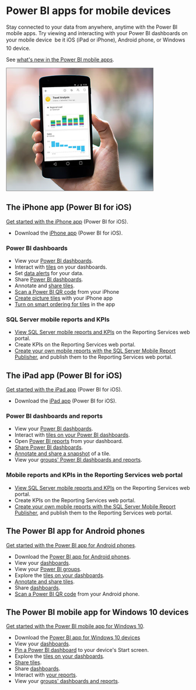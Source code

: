 <properties
   pageTitle="Power BI apps for mobile devices"
   description="Power BI apps for mobile devices"
   services="powerbi"
   documentationCenter=""
   authors="maggiesMSFT"
   manager="mblythe"
   editor=""
   tags=""/>

<tags
   ms.service="powerbi"
   ms.devlang="NA"
   ms.topic="article"
   ms.tgt_pltfrm="NA"
   ms.workload="powerbi"
   ms.date="01/27/2016"
   ms.author="maggies"/>

# Power BI apps for mobile devices  

Stay connected to your data from anywhere, anytime with the Power BI mobile apps. Try viewing and interacting with your Power BI dashboards on your mobile device &#151; be it iOS (iPad or iPhone), Android phone, or Windows 10 device.

See [what's new in the Power BI mobile apps](powerbi-mobile-whats-new-in-the-mobile-apps.md).

![](media/powerbi-powerbi-apps-for-mobile-devices/pbi_phone_photo_crop2.png)


## The iPhone app (Power BI for iOS)
[Get started with the iPhone app](powerbi-mobile-iphone-app-get-started.md) (Power BI for iOS).

-   Download the [iPhone app](http://go.microsoft.com/fwlink/?LinkId=522062) (Power BI for iOS).

### Power BI dashboards

-   View your [Power BI dashboards](powerbi-mobile-dashboards-in-the-iphone-app.md).
-   Interact with [tiles](powerbi-mobile-tiles-in-the-iphone-app.md) on your dashboards.
-   Set [data alerts](powerbi-mobile-set-data-alerts-in-the-iphone-app.md) for your data.
-   Share [Power BI dashboards](powerbi-mobile-share-a-dashboard-from-the-iphone-app.md).
-   Annotate and [share tiles](powerbi-mobile-annotate-and-share-a-tile-from-the-iphone-app.md).
-   [Scan a Power BI QR code](powerbi-mobile-qr-code-for-tile.md) from your iPhone
-   [Create picture tiles](powerbi-mobile-picture-tiles-in-the-iphone-app.md) with your iPhone app
-   [Turn on smart ordering for tiles](powerbi-mobile-dashboard-smart-order-in-the-iphone-app.md) in the app

### SQL Server mobile reports and KPIs

- [View SQL Server mobile reports and KPIs](powerbi-mobile-iphone-kpis-mobile-reports.md) on the Reporting Services web portal.
- Create KPIs on the Reporting Services web portal.
- [Create your own mobile reports with the SQL Server Mobile Report Publisher](https://msdn.microsoft.com/library/mt652547.aspx), and publish them to the Reporting Services web portal.

## The iPad app (Power BI for iOS)
[Get started with the iPad app](powerbi-mobile-ipad-app-get-started.md) (Power BI for iOS).

-   Download the [iPad app](http://go.microsoft.com/fwlink/?LinkId=522062) (Power BI for iOS).

### Power BI dashboards and reports

-   View your [Power BI dashboards](powerbi-mobile-dashboards-on-the-ipad-app.md).
-   Interact with [tiles on your Power BI dashboards](powerbi-mobile-tiles-in-the-ipad-app.md).
-   Open [Power BI reports](powerbi-mobile-reports-on-the-ipad-app.md) from your dashboard.
-   [Share Power BI dashboards](powerbi-mobile-share-dashboards-from-the-ipad-app.md).
-   [Annotate and share a snapshot](powerbi-mobile-annotate-and-share-a-snapshot-from-the-ipad-app.md) of a tile.
-   View your [groups' Power BI dashboards and reports](powerbi-service-mobile-groups-in-the-ipad-app.md).

### Mobile reports and KPIs in the Reporting Services web portal

- [View SQL Server mobile reports and KPIs](powerbi-mobile-ipad-kpis-mobile-reports.md) on the Reporting Services web portal.
- Create KPIs on the Reporting Services web portal.
- [Create your own mobile reports with the SQL Server Mobile Report Publisher](https://msdn.microsoft.com/library/mt652547.aspx), and publish them to the Reporting Services web portal.

## The Power BI app for Android phones
[Get started with the Power BI app for Android phones](powerbi-mobile-android-app-get-started.md).

-   Download the [Power BI app for Android phones](http://go.microsoft.com/fwlink/?LinkID=544867).
-   View your [dashboards](powerbi-mobile-dashboards-in-the-android-app.md).
-   View your [Power BI groups](powerbi-mobile-groups-in-the-android-app.md).
-   Explore the [tiles on your dashboards](powerbi-mobile-tiles-in-the-android-app.md).
-   [Annotate and share tiles](powerbi-mobile-annotate-and-share-a-tile-from-the-android-app.md).
-   Share [dashboards](powerbi-mobile-share-a-dashboard-from-the-android-app.md).
-   [Scan a Power BI QR code](powerbi-mobile-qr-code-for-android.md) from your Android phone.

## The Power BI mobile app for Windows 10 devices
[Get started with the Power BI mobile app for Windows 10](powerbi-mobile-win10phone-app-get-started.md).

-   Download the [Power BI app for Windows 10 devices](http://go.microsoft.com/fwlink/?LinkId=526478)
-   View your [dashboards](powerbi-mobile-dashboards-in-the-win10phone-app.md).
-   [Pin a Power BI dashboard](powerbi-mobile-pin-dashboard-from-win10phone-app.md) to your device's Start screen.
-   Explore the [tiles on your dashboards](powerbi-mobile-tiles-in-the-win10phone-app.md).
-   [Share tiles](powerbi-mobile-share-a-tile-from-the-win10phone-app.md).
-   Share [dashboards](powerbi-mobile-share-a-dashboard-from-the-win10phone-app.md).
-   Interact with [your reports](powerbi-mobile-reports-in-the-windows-app.md).
-   View your [groups' dashboards and reports](powerbi-mobile-groups-in-the-win10phone-app.md).



